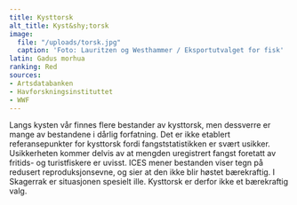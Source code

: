 ```yaml
---
title: Kysttorsk
alt_title: Kyst&shy;torsk
image:
  file: "/uploads/torsk.jpg"
  caption: 'Foto: Lauritzen og Westhammer / Eksportutvalget for fisk'
latin: Gadus morhua
ranking: Red
sources:
- Artsdatabanken
- Havforskningsinstituttet
- WWF
---
```


Langs kysten vår finnes flere bestander av kysttorsk, men dessverre er mange av bestandene i dårlig forfatning. Det er ikke etablert referansepunkter for kysttorsk fordi fangststatistikken er svært usikker. Usikkerheten kommer delvis av at mengden uregistrert fangst foretatt av fritids- og turistfiskere er uvisst. ICES mener bestanden viser tegn på redusert reproduksjonsevne, og sier at den ikke blir høstet bærekraftig. I Skagerrak er situasjonen spesielt ille. Kysttorsk er derfor ikke et bærekraftig valg.
